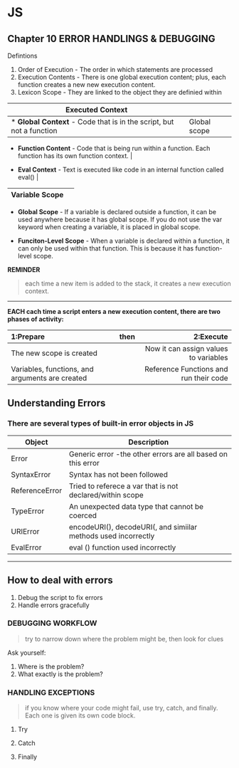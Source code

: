 # JS
## Chapter 10 ERROR HANDLINGS & DEBUGGING

Defintions
1. Order of Execution - The order in which statements are processed
2. Execution Contents - There is one global execution content; plus, each function creates a new new execution content. 
3. Lexicon Scope - They are linked to the object they are definied within 



 | Executed Context |       |
 ----------------------------------- | ----------------------------------- |
* **Global Context** - Code that is in the script, but not a function |  Global scope

* **Function Content** - Code that is being run within a function. Each function has its own function context. |

* **Eval Context** - Text is executed like code in an internal function called eval() |


 | Variable Scope |       |
 ----------------------------------- | ----------------------------------- |
* **Global Scope** - If a variable is declared outside a function, it can be used anywhere because it has global scope. If you do not use the var keyword when creating a variable, it is placed in global scope.

* **Funciton-Level Scope** - When a variable is declared within a function, it can only be used within that function. This is because it has function-level scope. 

**REMINDER**

> each time a new item is added to the stack, it creates a new execution context.
------------
**EACH cach time a script enters a new execution content, there are two phases of activity:**

| 1:Prepare     |then | 2:Execute    |
| :---        |    :----:   |          ---: |
| The new scope is created     |       | Now it can assign values to variables  |
| Variables, functions, and arguments are created  |         | Reference Functions and run their code     |



## Understanding Errors

### There are several types of built-in error objects in JS

| **Object**                      | **Description** |
| ----------- | ----------- |
| Error     | Generic error -the other errors are all based on this error     |
| SyntaxError   | Syntax has not been followed       |
| ReferenceError   | Tried to referece a var that is not declared/within scope|
| TypeError   | An unexpected data type that cannot be coerced       |
| URIError   | encodeURI(), decodeURI(, and simiilar methods used incorrectly      |
| EvalError   | eval () function used incorrectly        |

------------

## How to deal with errors

1. Debug the script to fix errors
2. Handle errors gracefully

### DEBUGGING WORKFLOW
> try to narrow down where the problem might be, then look for clues

Ask yourself:

1. Where is the problem?
2. What exactly is the problem?

### HANDLING EXCEPTIONS
> if you know where your code might fail, use try, catch, and finally. Each one is given its own code block.

1. Try

2. Catch

3. Finally